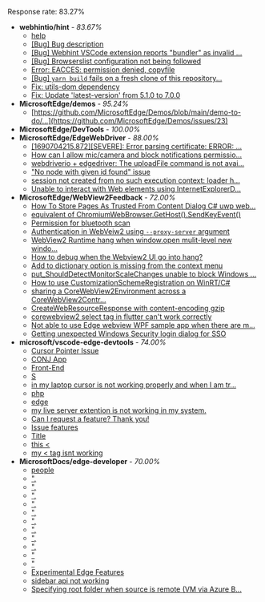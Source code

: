 Response rate: 83.27%

* **webhintio/hint** - _83.67%_
  * [help ](https://github.com/webhintio/hint/issues/5660)
  * [[Bug] Bug description](https://github.com/webhintio/hint/issues/5658)
  * [[Bug] Webhint VSCode extension reports "bundler" as invalid ...](https://github.com/webhintio/hint/issues/5563)
  * [[Bug] Browserslist configuration not being followed](https://github.com/webhintio/hint/issues/5556)
  * [Error: EACCES: permission denied, copyfile](https://github.com/webhintio/hint/issues/5432)
  * [[Bug] `yarn build` fails on a fresh clone of this repository...](https://github.com/webhintio/hint/issues/5657)
  * [Fix: utils-dom dependency](https://github.com/webhintio/hint/pull/5564)
  * [Fix: Update 'latest-version' from 5.1.0 to 7.0.0](https://github.com/webhintio/hint/pull/5471)
* **MicrosoftEdge/demos** - _95.24%_
  * [https://github.com/MicrosoftEdge/Demos/blob/main/demo-to-do/...](https://github.com/MicrosoftEdge/Demos/issues/23)
* **MicrosoftEdge/DevTools** - _100.00%_
* **MicrosoftEdge/EdgeWebDriver** - _88.00%_
  * [[1690704215.872][SEVERE]: Error parsing certificate: ERROR: ...](https://github.com/MicrosoftEdge/EdgeWebDriver/issues/99)
  * [How can I allow mic/camera and block notifications permissio...](https://github.com/MicrosoftEdge/EdgeWebDriver/issues/98)
  * [webdriverio + edgedriver: The uploadFile command is not avai...](https://github.com/MicrosoftEdge/EdgeWebDriver/issues/97)
  * ["No node with given id found" issue](https://github.com/MicrosoftEdge/EdgeWebDriver/issues/96)
  * [session not created from no such execution context: loader h...](https://github.com/MicrosoftEdge/EdgeWebDriver/issues/95)
  * [Unable to interact with Web elements using InternetExplorerD...](https://github.com/MicrosoftEdge/EdgeWebDriver/issues/91)
* **MicrosoftEdge/WebView2Feedback** - _72.00%_
  * [How To Store Pages As Trusted From Content Dialog C# uwp web...](https://github.com/MicrosoftEdge/WebView2Feedback/issues/3672)
  * [equivalent of ChromiumWebBrowser.GetHost().SendKeyEvent() ](https://github.com/MicrosoftEdge/WebView2Feedback/issues/3671)
  * [Permission for bluetooth scan](https://github.com/MicrosoftEdge/WebView2Feedback/issues/3670)
  * [Authentication in WebVeiw2 using `--proxy-server` argument](https://github.com/MicrosoftEdge/WebView2Feedback/issues/3667)
  * [WebView2 Runtime hang when window.open mulit-level new windo...](https://github.com/MicrosoftEdge/WebView2Feedback/issues/3664)
  * [How to debug when the Webview2 UI go into hang?](https://github.com/MicrosoftEdge/WebView2Feedback/issues/3657)
  * [Add to dictionary option is missing from the context menu](https://github.com/MicrosoftEdge/WebView2Feedback/issues/3632)
  * [put_ShouldDetectMonitorScaleChanges unable to block Windows ...](https://github.com/MicrosoftEdge/WebView2Feedback/issues/3665)
  * [How to use CustomizationSchemeRegistration on WinRT/C#](https://github.com/MicrosoftEdge/WebView2Feedback/issues/3658)
  * [sharing a CoreWebView2Environment across a CoreWebView2Contr...](https://github.com/MicrosoftEdge/WebView2Feedback/issues/3634)
  * [CreateWebResourceResponse with content-encoding gzip](https://github.com/MicrosoftEdge/WebView2Feedback/issues/3629)
  * [corewebview2  select tag  in flutter can't work correctly](https://github.com/MicrosoftEdge/WebView2Feedback/issues/3628)
  * [Not able to use Edge webview WPF sample app when there are m...](https://github.com/MicrosoftEdge/WebView2Feedback/issues/3626)
  * [Getting unexpected Windows Security login dialog for SSO](https://github.com/MicrosoftEdge/WebView2Feedback/issues/3621)
* **microsoft/vscode-edge-devtools** - _74.00%_
  * [Cursor Pointer Issue](https://github.com/microsoft/vscode-edge-devtools/issues/1656)
  * [CONJ App](https://github.com/microsoft/vscode-edge-devtools/issues/1655)
  * [Front-End](https://github.com/microsoft/vscode-edge-devtools/issues/1654)
  * [S](https://github.com/microsoft/vscode-edge-devtools/issues/1653)
  * [in my laptop cursor is not working properly and when I am tr...](https://github.com/microsoft/vscode-edge-devtools/issues/1652)
  * [php](https://github.com/microsoft/vscode-edge-devtools/issues/1651)
  * [edge](https://github.com/microsoft/vscode-edge-devtools/issues/1650)
  * [my live server extention is not working in my system.](https://github.com/microsoft/vscode-edge-devtools/issues/1649)
  * [Can I request a feature? Thank you!](https://github.com/microsoft/vscode-edge-devtools/issues/1648)
  * [Issue features](https://github.com/microsoft/vscode-edge-devtools/issues/1647)
  * [Title](https://github.com/microsoft/vscode-edge-devtools/issues/1645)
  * [this <](https://github.com/microsoft/vscode-edge-devtools/issues/1644)
  * [my < tag isnt working](https://github.com/microsoft/vscode-edge-devtools/issues/1643)
* **MicrosoftDocs/edge-developer** - _70.00%_
  * [people](https://github.com/MicrosoftDocs/edge-developer/issues/2745)
  * [",](https://github.com/MicrosoftDocs/edge-developer/issues/2744)
  * [",](https://github.com/MicrosoftDocs/edge-developer/issues/2743)
  * [",](https://github.com/MicrosoftDocs/edge-developer/issues/2742)
  * [",](https://github.com/MicrosoftDocs/edge-developer/issues/2741)
  * [",](https://github.com/MicrosoftDocs/edge-developer/issues/2740)
  * [",](https://github.com/MicrosoftDocs/edge-developer/issues/2739)
  * [",](https://github.com/MicrosoftDocs/edge-developer/issues/2738)
  * [",](https://github.com/MicrosoftDocs/edge-developer/issues/2737)
  * [",](https://github.com/MicrosoftDocs/edge-developer/issues/2736)
  * ["](https://github.com/MicrosoftDocs/edge-developer/issues/2735)
  * ["](https://github.com/MicrosoftDocs/edge-developer/issues/2734)
  * [Experimental Edge Features](https://github.com/MicrosoftDocs/edge-developer/issues/2732)
  * [sidebar api not working](https://github.com/MicrosoftDocs/edge-developer/issues/2731)
  * [Specifying root folder when source is remote (VM via Azure B...](https://github.com/MicrosoftDocs/edge-developer/issues/2730)